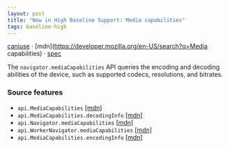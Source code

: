 ```yaml
---
layout: post
title: "New in High Baseline Support: Media capabilities"
tags: baseline-high
---
```


[caniuse](https://caniuse.com/?search=media-capabilities) · [mdn](https://developer.mozilla.org/en-US/search?q=Media capabilities) · [spec](https://w3c.github.io/media-capabilities/)

The `navigator.mediaCapabilities` API queries the encoding and decoding abilities of the device, such as supported codecs, resolutions, and bitrates.

### Source features

- ``api.MediaCapabilities`` [[mdn]](https://developer.mozilla.org/en-US/search?q=api.MediaCapabilities)
- ``api.MediaCapabilities.decodingInfo`` [[mdn]](https://developer.mozilla.org/en-US/search?q=api.MediaCapabilities.decodingInfo)
- ``api.Navigator.mediaCapabilities`` [[mdn]](https://developer.mozilla.org/en-US/search?q=api.Navigator.mediaCapabilities)
- ``api.WorkerNavigator.mediaCapabilities`` [[mdn]](https://developer.mozilla.org/en-US/search?q=api.WorkerNavigator.mediaCapabilities)
- ``api.MediaCapabilities.encodingInfo`` [[mdn]](https://developer.mozilla.org/en-US/search?q=api.MediaCapabilities.encodingInfo)
